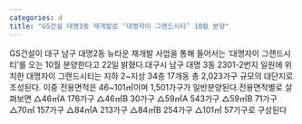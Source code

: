 ```yaml
---
categories: d
title: "GS건설 대명3동 재개발로 ‘대명자이 그랜드시티’ 10월 분양"
---
```

GS건설이 대구 남구 대명2동 뉴타운 재개발 사업을 통해 들어서는 ‘대명자이 그랜드시티’를 오는 10월 분양한다고 22일 밝혔다.대구시 남구 대명 3동 2301-2번지 일원에 위치한 대명자이 그랜드시티는 지하 2~지상 34층 17개동 총 2,023가구 규모의 대단지로 조성된다. 이중 전용면적은 46~101㎡이며 1,501가구가 일반분양된다.전용면적별로 살펴보면 △46㎡A 176가구 △46㎡B 30가구 △59㎡A 543가구 △59㎡B 71가구 △70㎡ 157가구 △84㎡A 213가구 △84㎡B 254가구 △101㎡ 57가구로 구성된다